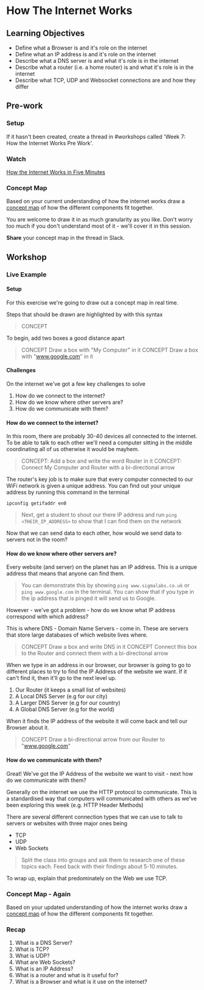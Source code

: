 # How The Internet Works

## Learning Objectives

- Define what a Browser is and it's role on the internet
- Define what an IP address is and it's role on the internet
- Describe what a DNS server is and what it's role is in the internet
- Describe what a router (i.e. a home router) is and what it's role is in the internet
- Describe what TCP, UDP and Websocket connections are and how they differ

## Pre-work

### Setup

If it hasn't been created, create a thread in #workshops called 'Week 7: How the Internet Works Pre Work'.

### Watch

[How the Internet Works in Five Minutes](https://www.youtube.com/watch?v=7_LPdttKXPc)

### Concept Map

Based on your current understanding of how the internet works draw a [concept map](https://ctl.byu.edu/tip/concept-mapping) of how the different components fit together.

You are welcome to draw it in as much granularity as you like. Don't worry too much if you don't understand most of it - we'll cover it in this session.

**Share** your concept map in the thread in Slack.

## Workshop

### Live Example

#### Setup

For this exercise we're going to draw out a concept map in real time.

Steps that should be drawn are highlighted by with this syntax

> CONCEPT

To begin, add two boxes a good distance apart

> CONCEPT Draw a box with "My Computer" in it
> CONCEPT Draw a box with "www.google.com" in it

#### Challenges

On the internet we've got a few key challenges to solve

1. How do we connect to the internet?
2. How do we know where other servers are?
3. How do we communicate with them?

#### How do we connect to the internet?

In this room, there are probably 30-40 devices all connected to the internet. To be able to talk to each other we'll need a computer sitting in the middle coordinating all of us otherwise it would be mayhem.

> CONCEPT: Add a box and write the word Router in it
> CONCEPT: Connect My Computer and Router with a bi-directional arrow

The router's key job is to make sure that every computer connected to our WiFi network is given a unique address. You can find out your unique address by running this command in the terminal

`ipconfig getifaddr en0`

> Next, get a student to shout our there IP address and run `ping <THEIR_IP_ADDRESS>` to show that I can find them on the network

Now that we can send data to each other, how would we send data to servers not in the room?

#### How do we know where other servers are?

Every website (and server) on the planet has an IP address. This is a unique address that means that anyone can find them.

> You can demonstrate this by showing `ping www.sigmalabs.co.uk` or `ping www.google.com` in the terminal. You can show that if you type in the ip address that is pinged it will send us to Google.

However - we've got a problem - how do we know what IP address correspond with which address?

This is where DNS - Domain Name Servers - come in. These are servers that store large databases of which website lives where.

> CONCEPT Draw a box and write DNS in it
> CONCEPT Connect this box to the Router and connect them with a bi-directional arrow

When we type in an address in our browser, our browser is going to go to different places to try to find the IP Address of the website we want. If it can't find it, then it'll go to the next level up.

1. Our Router (it keeps a small list of websites)
2. A Local DNS Server (e.g for our city)
3. A Larger DNS Server (e.g for our country)
4. A Global DNS Server (e.g for the world)

When it finds the IP address of the website it will come back and tell our Browser about it.

> CONCEPT Draw a bi-directional arrow from our Router to "www.google.com"

#### How do we communicate with them?

Great! We've got the IP Address of the website we want to visit - next how do we communicate with them?

Generally on the internet we use the HTTP protocol to communicate. This is a standardised way that computers will communicated with others as we've been exploring this week (e.g. HTTP Header Methods)

There are several different connection types that we can use to talk to servers or websites with three major ones being

- TCP
- UDP
- Web Sockets

> Split the class into groups and ask them to research one of these topics each. Feed back with their findings about 5-10 minutes.

To wrap up, explain that predominately on the Web we use TCP.

### Concept Map - Again

Based on your updated understanding of how the internet works draw a [concept map](https://ctl.byu.edu/tip/concept-mapping) of how the different components fit together.

### Recap

1. What is a DNS Server?
2. What is TCP?
3. What is UDP?
4. What are Web Sockets?
5. What is an IP Address?
6. What is a router and what is it useful for?
7. What is a Browser and what is it use on the internet?
